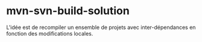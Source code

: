 # mvn-svn-build-solution

L'idée est de recompiler un ensemble de projets avec inter-dépendances en fonction des modifications locales.
